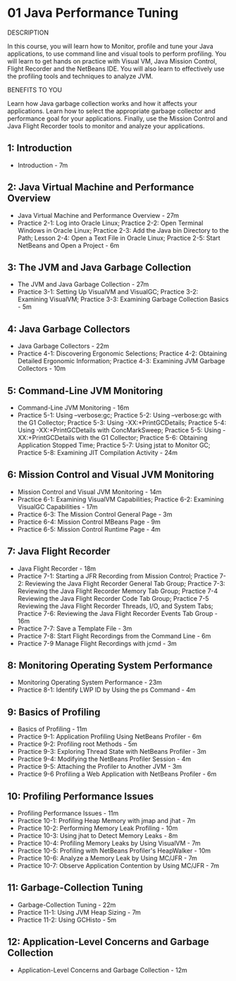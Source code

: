 # 01 Java Performance Tuning

DESCRIPTION

In this course, you will learn how to Monitor, profile and tune your Java applications, to use command line and visual tools to perform profiling.  You will learn to get hands on practice with Visual VM, Java Mission Control, Flight Recorder and the NetBeans IDE. You will also learn to effectively use the profiling tools and techniques to analyze JVM. 

BENEFITS TO YOU

Learn how Java garbage collection works and how it affects your applications. Learn how to select the appropriate garbage collector and performance goal for your applications. Finally, use the Mission Control and Java Flight Recorder tools to monitor and analyze your applications.

## 1: Introduction

   * Introduction - 7m

## 2: Java Virtual Machine and Performance Overview

   * Java Virtual Machine and Performance Overview - 27m
   * Practice 2-1: Log into Oracle Linux; Practice 2-2: Open Terminal Windows in Oracle Linux; Practice 2-3: Add the Java bin Directory to the Path; Lesson 2-4: Open a Text File in Oracle Linux; Practice 2-5: Start NetBeans and Open a Project - 6m

## 3: The JVM and Java Garbage Collection

   * The JVM and Java Garbage Collection - 27m
   * Practice 3-1: Setting Up VisualVM and VisualGC; Practice 3-2: Examining VisualVM; Practice 3-3: Examining Garbage Collection Basics - 5m

## 4: Java Garbage Collectors

   * Java Garbage Collectors - 22m
   * Practice 4-1: Discovering Ergonomic Selections; Practice 4-2: Obtaining Detailed Ergonomic Information; Practice 4-3: Examining JVM Garbage Collectors - 10m

## 5: Command-Line JVM Monitoring

   * Command-Line JVM Monitoring - 16m
   * Practice 5-1: Using –verbose:gc; Practice 5-2: Using –verbose:gc with the G1 Collector; Practice 5-3: Using -XX:+PrintGCDetails; Practice 5-4: Using -XX:+PrintGCDetails with ConcMarkSweep; Practice 5-5: Using -XX:+PrintGCDetails with the G1 Collector; Practice 5-6: Obtaining Application Stopped Time; Practice 5-7: Using jstat to Monitor GC; Practice 5-8: Examining JIT Compilation Activity - 24m

## 6: Mission Control and Visual JVM Monitoring

   * Mission Control and Visual JVM Monitoring - 14m
   * Practice 6-1: Examining VisualVM Capabilities; Practice 6-2: Examining VisualGC Capabilities - 17m
   * Practice 6-3: The Mission Control General Page - 3m
   * Practice 6-4: Mission Control MBeans Page - 9m
   * Practice 6-5: Mission Control Runtime Page - 4m

## 7: Java Flight Recorder

   * Java Flight Recorder - 18m
   * Practice 7-1: Starting a JFR Recording from Mission Control; Practice 7-2: Reviewing the Java Flight Recorder General Tab Group; Practice 7-3: Reviewing the Java Flight Recorder Memory Tab Group; Practice 7-4 Reviewing the Java Flight Recorder Code Tab Group; Practice 7-5 Reviewing the Java Flight Recorder Threads, I/O, and System Tabs; Practice 7-6: Reviewing the Java Flight Recorder Events Tab Group - 16m
   * Practice 7-7: Save a Template File - 3m
   * Practice 7-8: Start Flight Recordings from the Command Line - 6m
   * Practice 7-9 Manage Flight Recordings with jcmd - 3m

## 8: Monitoring Operating System Performance

   * Monitoring Operating System Performance - 23m
   * Practice 8-1: Identify LWP ID by Using the ps Command - 4m

## 9: Basics of Profiling

   * Basics of Profiling - 11m
   * Practice 9-1: Application Profiling Using NetBeans Profiler - 6m
   * Practice 9-2: Profiling root Methods - 5m
   * Practice 9-3: Exploring Thread State with NetBeans Profiler - 3m
   * Practice 9-4: Modifying the NetBeans Profiler Session - 4m
   * Practice 9-5: Attaching the Profiler to Another JVM - 3m
   * Practice 9-6 Profiling a Web Application with NetBeans Profiler - 6m

## 10: Profiling Performance Issues

   * Profiling Performance Issues - 11m
   * Practice 10-1: Profiling Heap Memory with jmap and jhat - 7m
   * Practice 10-2: Performing Memory Leak Profiling - 10m
   * Practice 10-3: Using jhat to Detect Memory Leaks - 8m
   * Practice 10-4: Profiling Memory Leaks by Using VisualVM - 7m
   * Practice 10-5: Profiling with NetBeans Profiler's HeapWalker - 10m
   * Practice 10-6: Analyze a Memory Leak by Using MC/JFR - 7m
   * Practice 10-7: Observe Application Contention by Using MC/JFR - 7m

## 11: Garbage-Collection Tuning

   * Garbage-Collection Tuning - 22m
   * Practice 11-1: Using JVM Heap Sizing - 7m
   * Practice 11-2: Using GCHisto - 5m

## 12: Application-Level Concerns and Garbage Collection

   * Application-Level Concerns and Garbage Collection - 12m

